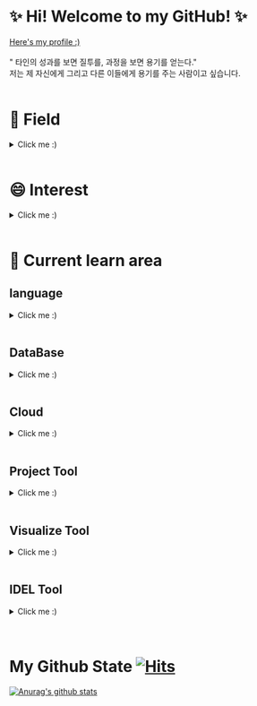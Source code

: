 <html>
 
   
<body> 
  
  # ✨ Hi! Welcome to my GitHub! ✨
[Here's my profile :)](https://comet-pansy-2d6.notion.site/Kim-suyeon-Profile-Dashboard-cd5dbda984b5446ba0543770ca6c894b)  <br><br>
" 타인의 성과를 보면 질투를, 과정을 보면 용기를 얻는다."<br>
 저는 제 자신에게 그리고 다른 이들에게 용기를 주는 사람이고 싶습니다. <br>
  <br>
  <h1> 🌱 Field </h1>
    <details>
      <summary>Click me :)</summary>
      - Data Analysis<br>
      - Data Engineer<br>
      - Data scientist<br>
    </details>
  <br>
  
 <h1> 😄 Interest</h1>
      <details>
        <summary>Click me :)</summary>
        - Data Analytics<br>
        - Data Science<br>
        - Data Engineering<br>
        - Data Visualization<br>
        - AI/ML<br>
        - Psychology<br>
        - Hadoop, ETL, Apache Spark<br>
        - Cloud<br>
      </details>
    <br>
   
 <h1> 🤔 Current learn area</h1>
    <h2> language</h2>
  <details>
    <summary>Click me :) </summary>
    - English<br>
    - <img src="https://img.shields.io/badge/Python-3776AB?style=flat-square&logo=Python&logoColor=white"/> </a>
      ( <img src="https://img.shields.io/badge/pandas-150458?style=flat-square&logo=pandas&logoColor=white"/></a>&nbsp
        <img src="https://img.shields.io/badge/Flask-000000?style=flat-square&logo=Flask&logoColor=white"/></a>&nbsp
        <img src="https://img.shields.io/badge/Selenium-43B02A?style=flat-square&logo=Selenium&logoColor=white"/></a>&nbsp
        <img src="https://img.shields.io/badge/BeatifulSoup-59666C?style=flat-square&logo=&logoColor=white"/></a> )<br>
    - SQL<br>
    - Java<br>
    - HTML/CSS<br>
    -  <img src="https://img.shields.io/badge/JavaScript-F7DF1E?style=flat-square&logo=JavaScript&logoColor=white"/></a><br>
    - R<br>
    - pyspark<br>
    - Scalar<br>
   </details>
    <br>
 
 <h2> DataBase</h2>
  <details>
    <summary>Click me :)</summary>
    - PostgreSQL<br>
    - MongoDB<br>
    - (DB tool) DBeaver<br>
    - <img src="https://img.shields.io/badge/Oracle DB-F80000?style=flat-square&logo=Oracle&logoColor=white"/></a><br>
    - <img src="https://img.shields.io/badge/MySQL DB-4479A1?style=flat-square&logo=MySQL&logoColor=white"/></a><br>
    - <img src="https://img.shields.io/badge/Elasticsearch-005571?style=flat-square&logo=Elasticsearch&logoColor=white"/></a> (
      <img src="https://img.shields.io/badge/Kibana-005571?style=flat-square&logo=Kibana&logoColor=white"/></a>&nbsp
      <img src="https://img.shields.io/badge/Logstash-005571?style=flat-square&logo=Logstash&logoColor=white"/></a>&nbsp
      <img src="https://img.shields.io/badge/Filebeat-005571?style=flat-square&logo=&logoColor=white"/></a> ) <br>
   </details>
    <br>
 
 <h2> Cloud</h2>
  <details>
    <summary>Click me :)</summary>
    - AWS<p>
  </details>
    <br>
 
 <h2>Project Tool </h2>
   <details>
     <summary>Click me :)</summary>
    - git/github<br>
    - jira<br>
    - freedcamp<br>
    - slack<br>
    - xwiki<br> 
    - notion<br>
    </details>
    <br>
 
 <h2>Visualize Tool </h2>
   <details>
     <summary>Click me :)</summary>
    - <img src="https://img.shields.io/badge/Kibana-005571?style=flat-square&logo=Kibana&logoColor=white"/></a>
    </details>
    <br>
  

  
 <h2>IDEL Tool </h2>
   <details>
     <summary>Click me :)</summary>
    - Visual studio code<br>
    - Jupyter notebook<br>
    - notepad++<br>
    - R studio<br>
    </details>
<br>
<br>

 
# My Github State        [![Hits](https://hits.seeyoufarm.com/api/count/incr/badge.svg?url=https%3A%2F%2Fgithub.com%2Fmetaego%2F&count_bg=%2379C83D&title_bg=%23555555&icon=smugmug.svg&icon_color=%23E7E7E7&title=hits&edge_flat=false)](https://hits.seeyoufarm.com)
[![Anurag's github stats](https://github-readme-stats.vercel.app/api?username=metaego)](https://github.com/anuraghazra/github-readme-stats)
<!--
[![Top Langs](https://github-readme-stats.vercel.app/api/top-langs/?username=metaego&hide_border=True)](https://github.com/anuraghazra/github-readme-stats)
-->

<div align=center>
<!--
[![Hits](https://hits.seeyoufarm.com/api/count/incr/badge.svg?url=https%3A%2F%2Fgithub.com%2Fzzsza)](https://hits.seeyoufarm.com) 

</div>

### 데싸 입니다.
- 데이터 사이언티스트 in ABC Corp.
- I organize a group of developers who write blog posts

### Interest
- Google Cloud Platform(Especially, BigQuery)
- Leadership, Mentoring, Writing, Presentation

<div align=center>

[![Tech Blog Badge](http://img.shields.io/badge/-Tech%20blog-black?style=flat-square&logo=github&link=https://a.github.io/)](https://a.github.io/) 
[![Linkedin Badge](https://img.shields.io/badge/-LinkedIn-blue?style=flat-square&logo=Linkedin&logoColor=white&link=https://www.linkedin.com/in/test/)](https://www.linkedin.com/in/a/) 
[![Youtube Badge](https://img.shields.io/badge/Youtube-ff0000?style=flat-square&logo=youtube&link=https://www.youtube.com/c/a)](https://www.youtube.com/c/test) 
[![Facebook Badge](https://img.shields.io/badge/-Facebook-1877f2?style=flat-square&logo=facebook&logoColor=white&link=https://www.facebook.com/test)](https://www.facebook.com/zzsza) 
[![Instagram Badge](https://img.shields.io/badge/-Instagram-dd2a7b?style=flat-square&logo=instagram&logoColor=white&link=https://www.instagram.com/ttest/)](https://www.instagram.com/aa/) 
[![Gmail Badge](https://img.shields.io/badge/-Gmail-d14836?style=flat-square&logo=Gmail&logoColor=white&link=mailto:kimtaeyou0923@gmail.com)](mailto:kimtaeyou0923@gmail.com)
</div>


</details>

</body>
</html>


# **Data Scientist** [![Hits](https://hits.seeyoufarm.com/api/count/incr/badge.svg?url=https%3A%2F%2Fgithub.com%2Fzzsza)](https://hits.seeyoufarm.com) 
  [![Tae You's github stats](https://github-readme-stats.vercel.app/api?username=shoman2)](https://github.com/shoman2/github-readme-stats)


- Enjoying Data Handling as well as Modeling
- Data Analytics Planning is fun :)

## **Keywords about ME**

####  #Data #Passion #KPMG #Lighthouse #Data Science #ML/DL #Modeler

  [![Tech Blog Badge](http://img.shields.io/badge/-Tech%20blog-black?style=flat-square&logo=github&link=https://shoman2.github.io/)](https://shoman2.github.io/) [![Linkedin Badge](https://img.shields.io/badge/-LinkedIn-blue?style=flat-square&logo=Linkedin&logoColor=white&link=https://www.linkedin.com/in/tae-you-kim-5204184b/)](https://www.linkedin.com/in/tae-you-kim-5204184b/) [![Facebook Badge](https://img.shields.io/badge/facebook-1877f2?style=flat-square&logo=facebook&logoColor=white&link=https://www.facebook.com/tae.y.kim.56)](https://www.facebook.com/tae.y.kim.56) [![Gmail Badge](https://img.shields.io/badge/Gmail-d14836?style=flat-square&logo=Gmail&logoColor=white&link=mailto:kimtaeyou0923@gmail.com)](mailto:kimtaeyou0923@gmail.com)

-->














<!--
**metaego/metaego** is a ✨ _special_ ✨ repository because its `README.md` (this file) appears on your GitHub profile.

Here are some ideas to get you started:

- 🔭 I’m currently working on ...
- 🌱 I’m currently learning ...
- 👯 I’m looking to collaborate on ...
- 🤔 I’m looking for help with ...
- 💬 Ask me about ...
- 📫 How to reach me: ...
- 😄 Pronouns: ...
- ⚡ Fun fact: ...
-->
